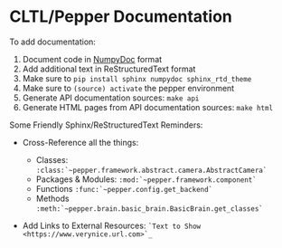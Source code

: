 # CLTL/Pepper Documentation

To add documentation:
1. Document code in [NumpyDoc](https://numpydoc.readthedocs.io/en/latest/format.html) format
2. Add additional text in ReStructuredText format
2. Make sure to ```pip install sphinx numpydoc sphinx_rtd_theme```
3. Make sure to ```(source) activate``` the pepper environment
4. Generate API documentation sources: ```make api```
5. Generate HTML pages from API documentation sources: ```make html```


Some Friendly Sphinx/ReStructuredText Reminders:

- Cross-Reference all the things: 
    - Classes: ``` :class:`~pepper.framework.abstract.camera.AbstractCamera` ```
    - Packages & Modules: ``` :mod:`~pepper.framework.component` ```
    - Functions ``` :func:`~pepper.config.get_backend` ```
    - Methods ``` :meth:`~pepper.brain.basic_brain.BasicBrain.get_classes` ```
    
- Add Links to External Resources: ``` `Text to Show <https://www.verynice.url.com>`_ ```